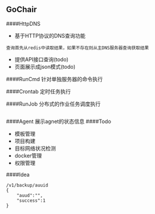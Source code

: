 ## GoChair

####HttpDNS
-   基于HTTP协议的DNS查询功能
```
查询首先从redis中读取结果，如果不存在则从主DNS服务器查询获取结果
```
-   提供API接口查询(todo)
-   页面展示成json模式(todo)

####RunCmd
针对单独服务器的命令执行

####Crontab
定时任务执行

####RunJob
分布式的作业任务调度执行
```

```
####Agent
展示agnet的状态信息
####Todo

-   模板管理
-   项目构建
-   目标网络状况检测
-   docker管理
-   权限管理

####Idea
```
/v1/backup/auuid
{
    "auud":"",
    "success":1
}
```
